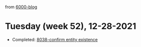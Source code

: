 from [6000-blog](../../../6000-blog.md)
# Tuesday (week 52), 12-28-2021

- Completed: [8038-confirm entity existence](8038-confirm%20entity%20existence.md)